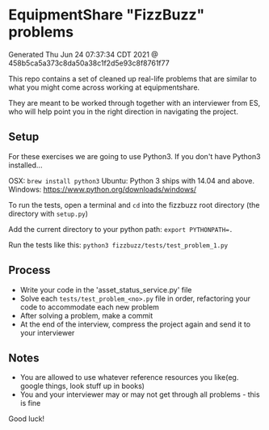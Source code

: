 # EquipmentShare "FizzBuzz" problems
Generated Thu Jun 24 07:37:34 CDT 2021 @ 458b5ca5a373c8da50a38c1f2d5e93c8f8761f77

This repo contains a set of cleaned up real-life problems that are similar
to what you might come across working at equipmentshare.

They are meant to be worked through together with an interviewer from ES, who will
help point you in the right direction in navigating the project.

## Setup
For these exercises we are going to use Python3.  If you don't have Python3 installed...

OSX:  `brew install python3`
Ubuntu:  Python 3 ships with 14.04 and above.
Windows:  https://www.python.org/downloads/windows/

To run the tests, open a terminal and `cd` into the fizzbuzz root directory (the directory with `setup.py`) 

Add the current directory to your python path:
`export PYTHONPATH=.`

Run the tests like this:
`python3 fizzbuzz/tests/test_problem_1.py`

## Process

- Write your code in the 'asset_status_service.py' file
- Solve each `tests/test_problem_<no>.py` file in order, refactoring your code to accommodate each new problem
- After solving a problem, make a commit
- At the end of the interview, compress the project again and send it to your interviewer

## Notes

- You are allowed to use whatever reference resources you like(eg. google things, look stuff up in books)
- You and your interviewer may or may not get through all problems - this is fine

Good luck!
